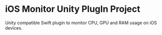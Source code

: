 # iOS Monitor Unity PlugIn Project
 Unity compatible Swift plugin to monitor CPU, GPU and RAM usage on iOS devices.
